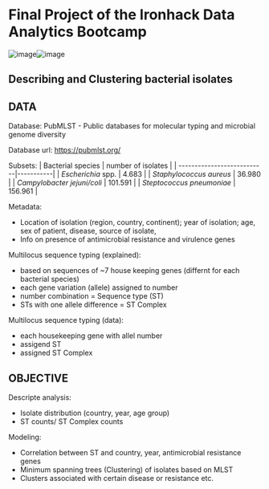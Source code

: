 # Final Project of the Ironhack Data Analytics Bootcamp
![image](https://user-images.githubusercontent.com/90774339/145224140-2fb50217-af3c-4e40-a0d8-20f4ed2b9664.png)![image](https://user-images.githubusercontent.com/90774339/145224177-1c92bb53-451d-4727-91fd-0fb6ca79c763.png)


## Describing and Clustering bacterial isolates
## DATA
Database: PubMLST -  Public databases for molecular typing and microbial genome diversity

Database url: https://pubmlst.org/ 

Subsets:
| Bacterial species          | number of isolates |
| ---------------------------|-----------|
| *Escherichia* spp. 	    	  | 4.683 |
| *Staphylococcus aureus* 	    | 36.980 |
| *Campylobacter jejuni/coli*	| 101.591 | 
| *Steptococcus pneumoniae*	  | 156.961  |

Metadata:
- Location of isolation (region, country, continent); year of isolation; age, sex of patient, disease, source of isolate,
- Info on presence of antimicrobial resistance and virulence genes

Multilocus sequence typing (explained):
- based on sequences of ~7 house keeping genes (differnt for each bacterial species)
- each gene variation (allele) assigned to number
- number combination = Sequence type (ST)
- STs with one allele difference = ST Complex

Multilocus sequence typing (data):
- each housekeeping gene with allel number
- assigend ST
- assigned ST Complex

## OBJECTIVE

Descripte analysis:
- Isolate distribution (country, year, age group)
- ST counts/ ST Complex counts

Modeling:
- Correlation between ST and country, year, antimicrobial resistance genes
- Minimum spanning trees (Clustering) of isolates based on MLST
- Clusters associated with certain disease or resistance etc.

